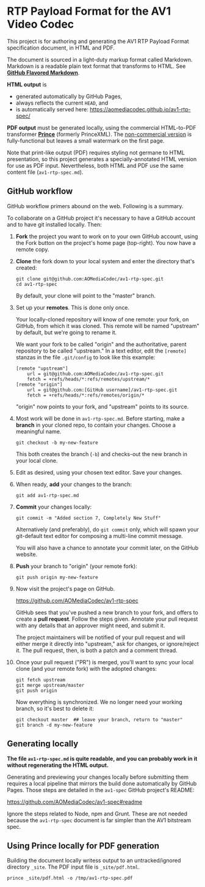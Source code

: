 # RTP Payload Format for the AV1 Video Codec

This project is for authoring and generating the AV1 RTP Payload Format
specification document, in HTML and PDF.

The document is sourced in a light-duty markup format called Markdown. Markdown
is a readable plain text format that transforms to HTML. See **[GitHub Flavored
Markdown][GFM]**.

**HTML output** is

  * generated automatically by GitHub Pages,
  * always reflects the current `HEAD`, and
  * is automatically served here: https://aomediacodec.github.io/av1-rtp-spec/

**PDF output** must be generated locally, using the commercial HTML-to-PDF
transformer **[Prince]** (formerly PrinceXML). The [non-commercial version] is
fully-functional but leaves a small watermark on the first page.

Note that print-like output (PDF) requires styling not germane to HTML
presentation, so this project generates a specially-annotated HTML version for
use as PDF input. Nevertheless, both HTML and PDF use the same content file
(`av1-rtp-spec.md`).


## GitHub workflow

GitHub workflow primers abound on the web. Following is a summary.

To collaborate on a GitHub project it's necessary to have a GitHub account and
to have git installed locally. Then:

  1. **Fork** the project you want to work on to your own GitHub account, using
     the Fork button on the project's home page (top-right). You now have a
     remote copy.

  2. **Clone** the fork down to your local system and enter the directory that's
     created:

     ~~~~~
     git clone git@github.com:AOMediaCodec/av1-rtp-spec.git
     cd av1-rtp-spec
     ~~~~~

     By default, your clone will point to the "master" branch.

  3. Set up your **remotes**. This is done only once.

     Your locally-cloned repository will know of one remote: your fork, on
     GitHub, from which it was cloned. This remote will be named "upstream"
     by default, but we're going to rename it.

     We want your fork to be called "origin" and the authoritative, parent
     repository to be called "upstream." In a text editor, edit the `[remote]`
     stanzas in the file `.git/config` to look like this example:

     ~~~~~
     [remote "upstream"]
         url = git@github.com:AOMediaCodec/av1-rtp-spec.git
         fetch = +refs/heads/*:refs/remotes/upstream/*
     [remote "origin"]
         url = git@github.com:[GitHub username]/av1-rtp-spec.git
         fetch = +refs/heads/*:refs/remotes/origin/*
     ~~~~~

     "origin" now points to your fork, and "upstream" points to its source.

  4. Most work will be done in `av1-rtp-spec.md`. Before starting, make a
     **branch** in your cloned repo, to contain your changes. Choose a
     meaningful name.

     ~~~~~
     git checkout -b my-new-feature
     ~~~~~

     This both creates the branch (`-b`) and checks-out the new branch in your
     local clone.

  5. Edit as desired, using your chosen text editor. Save your changes.

  6. When ready, **add** your changes to the branch:

     ~~~~~
     git add av1-rtp-spec.md
     ~~~~~

  7. **Commit** your changes locally:

     ~~~~~
     git commit -m "Added section 7, Completely New Stuff"
     ~~~~~

     Alternatively (and preferably), do `git commit` only, which will spawn your
     git-default text editor for composing a multi-line commit message.

     You will also have a chance to annotate your commit later, on the GitHub
     website.

  8. **Push** your branch to "origin" (your remote fork):

     ~~~~~
     git push origin my-new-feature
     ~~~~~

  9. Now visit the project's page on GitHub.

     https://github.com/AOMediaCodec/av1-rtp-spec

     GitHub sees that you've pushed a new branch to your fork, and offers to
     create a **pull request**. Follow the steps given. Annotate your pull
     request with any details that an approver might need, and submit it.

     The project maintainers will be notified of your pull request and will
     either merge it directly into "upstream," ask for changes, or ignore/reject
     it. The pull request, then, is both a patch and a comment thread.

 10. Once your pull request ("PR") is merged, you'll want to sync your local
     clone (and your remote fork) with the adopted changes:

     ~~~~~
     git fetch upstream
     git merge upstream/master
     git push origin
     ~~~~~

     Now everything is synchronized. We no longer need your working branch, so
     it's best to delete it:

     ~~~~~
     git checkout master  ## leave your branch, return to "master"
     git branch -d my-new-feature
     ~~~~~


## Generating locally

**The file `av1-rtp-spec.md` is quite readable, and you can probably work in it
without regenerating the HTML output.**

Generating and previewing your changes locally before submitting them requires
a local pipeline that mirrors the build done automatically by GitHub Pages.
Those steps are detailed in the `av1-spec` GitHub project's README:

https://github.com/AOMediaCodec/av1-spec#readme

Ignore the steps related to Node, npm and Grunt. These are not needed because
the `av1-rtp-spec` document is far simpler than the AV1 bitstream spec.


## Using Prince locally for PDF generation

Building the document locally writess output to an untracked/ignored directory
`_site`. The PDF input file is `_site/pdf.html`.

~~~~~
prince _site/pdf.html -o /tmp/av1-rtp-spec.pdf
~~~~~



[GFM]: https://github.github.com/gfm/
[Prince]: https://www.princexml.com/
[non-commercial version]: https://www.princexml.com/download/
